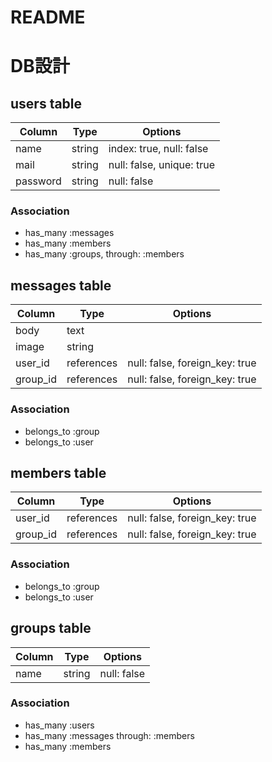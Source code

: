 # README

# DB設計

## users table

|Column|Type|Options|
|------|----|-------|
| name | string | index: true, null: false |
| mail | string | null: false, unique: true |
| password | string | null: false |

### Association
- has_many :messages
- has_many :members
- has_many :groups, through: :members


## messages table

|Column|Type|Options|
|------|----|-------|
| body | text | 
| image | string | 
| user_id | references | null: false, foreign_key: true |
| group_id | references | null: false, foreign_key: true |

### Association

- belongs_to :group
- belongs_to :user

## members table

|Column|Type|Options|
|------|----|-------|
| user_id | references | null: false, foreign_key: true |
| group_id | references | null: false, foreign_key: true |

### Association

- belongs_to :group
- belongs_to :user

## groups table

|Column|Type|Options|
|------|----|-------|
| name | string | null: false |

### Association

- has_many :users
- has_many :messages through: :members
- has_many :members 

